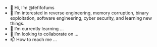 - 👋 Hi, I’m @fefifofums
- 👀 I’m interested in reverse engineering, memory corruption, binary exploitation, software engineering, cyber security, and learning new things.
- 🌱 I’m currently learning ...
- 💞️ I’m looking to collaborate on ...
- 📫 How to reach me ...

<!---
fefifofums/fefifofums is a ✨ special ✨ repository because its `README.md` (this file) appears on your GitHub profile.
You can click the Preview link to take a look at your changes.
--->
